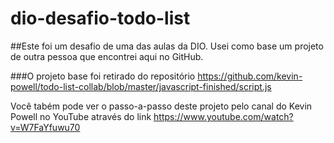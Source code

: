 # dio-desafio-todo-list
##Este foi um desafio de uma das aulas da DIO. Usei como base um projeto de outra pessoa que encontrei aqui no GitHub.

###O projeto base foi retirado do repositório https://github.com/kevin-powell/todo-list-collab/blob/master/javascript-finished/script.js

Você tabém pode ver o passo-a-passo deste projeto pelo canal do Kevin Powell no YouTube através do link https://www.youtube.com/watch?v=W7FaYfuwu70
